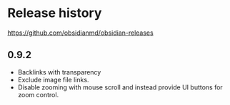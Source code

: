 # Release history

https://github.com/obsidianmd/obsidian-releases

## 0.9.2

- Backlinks with transparency
- Exclude image file links.
- Disable zooming with mouse scroll and instead provide UI buttons for zoom control.